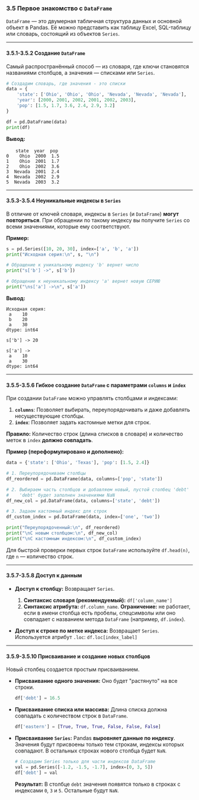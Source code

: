 ### 3.5 Первое знакомство с `DataFrame`

`DataFrame` — это двумерная табличная структура данных и основной объект в Pandas. Её можно представить как таблицу Excel, SQL-таблицу или словарь, состоящий из объектов `Series`.

---

#### 3.5.1-3.5.2 Создание `DataFrame`

Самый распространённый способ — из словаря, где ключи становятся названиями столбцов, а значения — списками или `Series`.

```python
# Создадим словарь, где значения - это списки
data = {
    'state': ['Ohio', 'Ohio', 'Ohio', 'Nevada', 'Nevada', 'Nevada'],
    'year': [2000, 2001, 2002, 2001, 2002, 2003],
    'pop': [1.5, 1.7, 3.6, 2.4, 2.9, 3.2]
}

df = pd.DataFrame(data)
print(df)
```
**Вывод:**
```
ㅤ  state  year  pop
0    Ohio  2000  1.5
1    Ohio  2001  1.7
2    Ohio  2002  3.6
3  Nevada  2001  2.4
4  Nevada  2002  2.9
5  Nevada  2003  3.2
```
---

#### 3.5.3-3.5.4 Неуникальные индексы в `Series`

В отличие от ключей словаря, индексы в `Series` (и `DataFrame`) **могут повторяться**. При обращении по такому индексу вы получите `Series` со всеми значениями, которые ему соответствуют.

**Пример:**
```python
s = pd.Series([10, 20, 30], index=['a', 'b', 'a'])
print("Исходная серия:\n", s, "\n")

# Обращение к уникальному индексу 'b' вернет число
print("s['b'] ->", s['b'])

# Обращение к неуникальному индексу 'a' вернет новую СЕРИЮ
print("\ns['a'] ->\n", s['a'])
```
**Вывод:**
```
Исходная серия:
 a    10
 b    20
 a    30
dtype: int64 

s['b'] -> 20

s['a'] ->
 a    10
 a    30
dtype: int64
```

---

#### 3.5.5-3.5.6 Гибкое создание `DataFrame` с параметрами `columns` и `index`

При создании `DataFrame` можно управлять столбцами и индексами:

1.  **`columns`**: Позволяет выбирать, переупорядочивать и даже добавлять несуществующие столбцы.
2.  **`index`**: Позволяет задать кастомные метки для строк.

**Правило:** Количество строк (длина списков в словаре) и количество меток в `index` **должно совпадать**.

**Пример (переформулировано и дополнено):**
```python
data = {'state': ['Ohio', 'Texas'], 'pop': [1.5, 2.4]}

# 1. Переупорядочиваем столбцы
df_reordered = pd.DataFrame(data, columns=['pop', 'state'])

# 2. Выбираем часть столбцов и добавляем новый, пустой столбец 'debt'
#    'debt' будет заполнен значениями NaN
df_new_col = pd.DataFrame(data, columns=['state', 'debt'])

# 3. Задаем кастомный индекс для строк
df_custom_index = pd.DataFrame(data, index=['one', 'two'])

print("Переупорядоченный:\n", df_reordered)
print("\nС новым столбцом:\n", df_new_col)
print("\nС кастомным индексом:\n", df_custom_index)
```
Для быстрой проверки первых строк `DataFrame` используйте `df.head(n)`, где `n` — количество строк.

---

#### 3.5.7-3.5.8 Доступ к данным

*   **Доступ к столбцу:** Возвращает `Series`.
    1.  **Синтаксис словаря (рекомендуемый):** `df['column_name']`
    2.  **Синтаксис атрибута:** `df.column_name`. **Ограничение:** не работает, если в имени столбца есть пробелы, спецсимволы или оно совпадает с названием метода `DataFrame` (например, `df.index`).

*   **Доступ к строке по метке индекса:** Возвращает `Series`.
    Используется атрибут `.loc`: `df.loc[index_label]`

---

#### 3.5.9-3.5.10 Присваивание и создание новых столбцов

Новый столбец создается простым присваиванием.

*   **Присваивание одного значения:** Оно будет "растянуто" на все строки.
    ```python
    df['debt'] = 16.5 
    ```
*   **Присваивание списка или массива:** Длина списка должна совпадать с количеством строк в `DataFrame`.
    ```python
    df['eastern'] = [True, True, True, False, False, False]
    ```
*   **Присваивание `Series`:** Pandas **выровняет данные по индексу**. Значения будут присвоены только тем строкам, индексы которых совпадают. В остальных строках нового столбца будет `NaN`.
    ```python
    # Создадим Series только для части индексов DataFrame
    val = pd.Series([-1.2, -1.5, -1.7], index=[0, 3, 5])
    df['debt'] = val
    ```
    **Результат:** В столбце `debt` значения появятся только в строках с индексами `0`, `3` и `5`. Остальные будут `NaN`.
